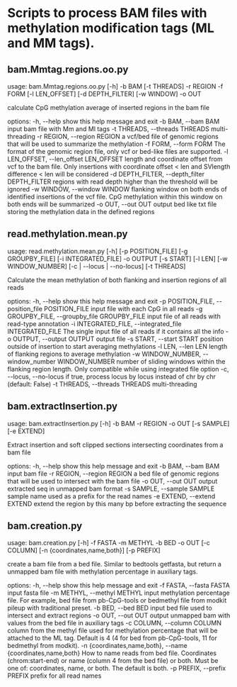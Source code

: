 # Scripts to process BAM files with methylation modification tags (ML and MM tags).

## bam.Mmtag.regions.oo.py
usage: bam.Mmtag.regions.oo.py [-h] -b BAM [-t THREADS] -r REGION -f FORM [-l LEN_OFFSET] [-d DEPTH_FILTER]
                               [-w WINDOW] -o OUT

calculate CpG methylation average of inserted regions in the bam file

options:
  -h, --help            show this help message and exit
  -b BAM, --bam BAM     input bam file with Mm and Ml tags
  -t THREADS, --threads THREADS
                        multi-threading
  -r REGION, --region REGION
                        a vcf/bed file of genomic regions that will be used to summarize the methylation
  -f FORM, --form FORM  The format of the genomic region file, only vcf or bed-like files are supported.
  -l LEN_OFFSET, --len_offset LEN_OFFSET
                        length and coordinate offset from vcf to the bam file. Only insertions with coordinate
                        offset < len and SVlength difference < len will be considered
  -d DEPTH_FILTER, --depth_filter DEPTH_FILTER
                        regions with read depth higher than the threshold will be ignored
  -w WINDOW, --window WINDOW
                        flanking window on both ends of identified insertions of the vcf file. CpG methylation
                        within this window on both ends will be summarized
  -o OUT, --out OUT     output bed like txt file storing the methylation data in the defined regions



## read.methylation.mean.py 
usage: read.methylation.mean.py [-h] [-p POSITION_FILE] [-g GROUPBY_FILE] [-i INTEGRATED_FILE] -o OUTPUT
                                [-s START] [-l LEN] [-w WINDOW_NUMBER] [-c | --locus | --no-locus] [-t THREADS]

Calculate the mean methylation of both flanking and insertion regions of all reads

options:
  -h, --help            show this help message and exit
  -p POSITION_FILE, --position_file POSITION_FILE
                        input file with each CpG in all reads
  -g GROUPBY_FILE, --groupby_file GROUPBY_FILE
                        input file of all reads with read-type annotation
  -i INTEGRATED_FILE, --integrated_file INTEGRATED_FILE
                        The single input file of all reads if it contains all the info
  -o OUTPUT, --output OUTPUT
                        output file
  -s START, --start START
                        position outside of insertion to start averaging methylations
  -l LEN, --len LEN     length of flanking regions to average methylation
  -w WINDOW_NUMBER, --window_number WINDOW_NUMBER
                        number of sliding windows within the flanking region length. Only compatible while using
                        integrated file option
  -c, --locus, --no-locus
                        if true, process locus by locus instead of chr by chr (default: False)
  -t THREADS, --threads THREADS
                        multi-threading


## bam.extractInsertion.py
usage: bam.extractInsertion.py [-h] -b BAM -r REGION -o OUT [-s SAMPLE] [-e EXTEND]

Extract insertion and soft clipped sections intersecting coordinates from a bam file

options:
  -h, --help            show this help message and exit
  -b BAM, --bam BAM     input bam file
  -r REGION, --region REGION
                        a bed file of genomic regions that will be used to intersect with the bam file
  -o OUT, --out OUT     output extracted seq in unmapped bam format
  -s SAMPLE, --sample SAMPLE
                        sample name used as a prefix for the read names
  -e EXTEND, --extend EXTEND
                        extend the region by this many bp before extracting the sequence


## bam.creation.py
usage: bam.creation.py [-h] -f FASTA -m METHYL -b BED -o OUT [-c COLUMN]
                       [-n {coordinates,name,both}] [-p PREFIX]

create a bam file from a bed file. Similar to bedtools getfasta, but return a
unmapped bam file with methylation percentage in auxiliary tags.

options:
  -h, --help            show this help message and exit
  -f FASTA, --fasta FASTA
                        input fasta file
  -m METHYL, --methyl METHYL
                        input methylation percentage file. For example, bed
                        file from pb-CpG-tools or bedmethyl file from modkit
                        pileup with traditional preset.
  -b BED, --bed BED     input bed file used to intersect and extract regions
  -o OUT, --out OUT     output unmapped bam with values from the bed file
                        in auxiliary tags
  -c COLUMN, --column COLUMN
                        column from the methyl file used for methylation
                        percentage that will be attached to the ML tag.
                        Default is 4 (4 for bed from pb-CpG-tools, 11 for
                        bedmethyl from modkit).
  -n {coordinates,name,both}, --name {coordinates,name,both}
                        How to name reads from bed file. Coordinates
                        (chrom:start-end) or name (column 4 from the bed file)
                        or both. Must be one of: coordinates, name, or both.
                        The default is both.
  -p PREFIX, --prefix PREFIX
                        prefix for all read names
